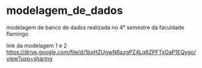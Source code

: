 # modelagem_de_dados
modelagem de banco de dados realizada no 4° semestre da faculdade flamingo


link da modelagem 1 e 2
https://drive.google.com/file/d/1boHZUgwN6azgPZ4Lq6ZPFTxOaP1EQvgo/view?usp=sharing
